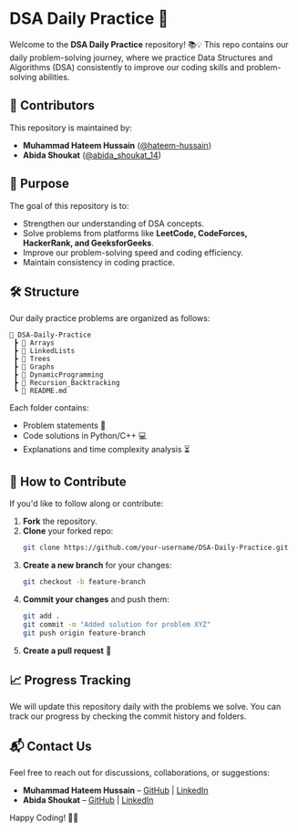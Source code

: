 # DSA Daily Practice 🚀

Welcome to the **DSA Daily Practice** repository! 📚💡 This repo contains our daily problem-solving journey, where we practice Data Structures and Algorithms (DSA) consistently to improve our coding skills and problem-solving abilities. 

## 👥 Contributors

This repository is maintained by:
- **Muhammad Hateem Hussain** ([@hateem-hussain](https://github.com/hateem-hussain))
- **Abida Shoukat** ([@abida_shoukat_14](https://github.com/abidashoukat14))

## 📌 Purpose

The goal of this repository is to:
- Strengthen our understanding of DSA concepts.
- Solve problems from platforms like **LeetCode, CodeForces, HackerRank, and GeeksforGeeks**.
- Improve our problem-solving speed and coding efficiency.
- Maintain consistency in coding practice.

## 🛠 Structure

Our daily practice problems are organized as follows:

```
📂 DSA-Daily-Practice
 ┣ 📂 Arrays
 ┣ 📂 LinkedLists
 ┣ 📂 Trees
 ┣ 📂 Graphs
 ┣ 📂 DynamicProgramming
 ┣ 📂 Recursion_Backtracking
 ┗ 📜 README.md
```

Each folder contains:
- Problem statements 📄
- Code solutions in Python/C++ 💻
- Explanations and time complexity analysis ⏳

## 🚀 How to Contribute

If you'd like to follow along or contribute:
1. **Fork** the repository.
2. **Clone** your forked repo:  
   ```bash
   git clone https://github.com/your-username/DSA-Daily-Practice.git
   ```
3. **Create a new branch** for your changes:  
   ```bash
   git checkout -b feature-branch
   ```
4. **Commit your changes** and push them:  
   ```bash
   git add .
   git commit -m "Added solution for problem XYZ"
   git push origin feature-branch
   ```
5. **Create a pull request** 🚀

## 📈 Progress Tracking

We will update this repository daily with the problems we solve. You can track our progress by checking the commit history and folders.

## 📬 Contact Us

Feel free to reach out for discussions, collaborations, or suggestions:
- **Muhammad Hateem Hussain** – [GitHub](https://github.com/hateem-hussain) | [LinkedIn](https://linkedin.com/in/hateem-hussain)
- **Abida Shoukat** – [GitHub](https://github.com/abidashoukat14) | [LinkedIn](https://linkedin.com/in/hateem-hussain)

Happy Coding! 🚀🔥
